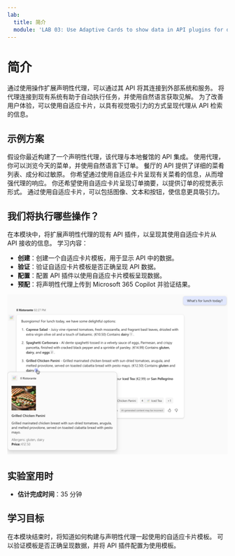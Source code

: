 ```yaml
---
lab:
  title: 简介
  module: 'LAB 03: Use Adaptive Cards to show data in API plugins for declarative agents'
---
```


# 简介

通过使用操作扩展声明性代理，可以通过其 API 将其连接到外部系统和服务。 将代理连接到现有系统有助于自动执行任务，并使用自然语言获取见解。 为了改善用户体验，可以使用自适应卡片，以具有视觉吸引力的方式呈现代理从 API 检索的信息。

## 示例方案

假设你最近构建了一个声明性代理，该代理与本地餐馆的 API 集成。 使用代理，你可以浏览今天的菜单，并使用自然语言下订单。 餐厅的 API 提供了详细的菜肴列表、成分和过敏原。 你希望通过使用自适应卡片呈现有关菜肴的信息，从而增强代理的响应。 你还希望使用自适应卡片呈现订单摘要，以提供订单的视觉表示形式。 通过使用自适应卡片，可以包括图像、文本和按钮，使信息更具吸引力。

## 我们将执行哪些操作？

在本模块中，将扩展声明性代理的现有 API 插件，以呈现其使用自适应卡片从 API 接收的信息。 学习内容：

- **创建**：创建一个自适应卡片模板，用于显示 API 中的数据。
- **验证**：验证自适应卡片模板是否正确呈现 API 数据。
- **配置**：配置 API 插件以使用自适应卡片模板呈现数据。
- **预配**：将声明性代理上传到 Microsoft 365 Copilot 并验证结果。

![声明性代理的屏幕截图，该代理使用自适应卡片通过外部 API 中的信息响应用户。](../media/LAB_03/1-agent-response-adaptive-card-dish.png)

## 实验室用时

- **估计完成时间**：35 分钟

## 学习目标

在本模块结束时，将知道如何构建与声明性代理一起使用的自适应卡片模板。 可以验证模板是否正确呈现数据，并将 API 插件配置为使用模板。
